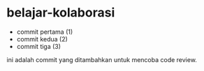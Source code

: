 # belajar-kolaborasi

- commit pertama (1)
- commit kedua (2)
- commit tiga (3)

ini adalah commit yang ditambahkan untuk mencoba code review.
